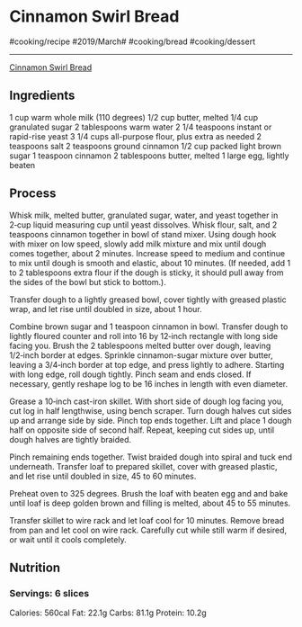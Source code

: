# Cinnamon Swirl Bread
#cooking/recipe #2019/March# #cooking/bread #cooking/dessert
- - - -
[Cinnamon Swirl Bread](http://www.5boysbaker.com/cinnamon-swirl-bread/)

## Ingredients
1 cup warm whole milk (110 degrees)
1/2 cup butter, melted
1/4 cup granulated sugar
2 tablespoons warm water
2 1/4 teaspoons instant or rapid-rise yeast
3 1/4 cups all-purpose flour, plus extra as needed
2 teaspoons salt
2 teaspoons ground cinnamon
1/2 cup packed light brown sugar
1 teaspoon cinnamon
2 tablespoons butter, melted
1 large egg, lightly beaten

## Process
Whisk milk, melted butter, granulated sugar, water, and yeast together in 2‑cup liquid measuring cup until yeast dissolves. Whisk flour, salt, and 2 teaspoons cinnamon together in bowl of stand mixer. Using dough hook with mixer on low speed, slowly add milk mixture and mix until dough comes together, about 2 minutes. Increase speed to medium and continue to mix until dough is smooth and elastic, about 10 minutes. (If needed, add 1 to 2 tablespoons extra flour if the dough is sticky, it should pull away from the sides of the bowl but stick to bottom.).

Transfer dough to a lightly greased bowl, cover tightly with greased plastic wrap, and let rise until doubled in size, about 1 hour.

Combine brown sugar and 1 teaspoon cinnamon in bowl. Transfer dough to lightly floured counter and roll into 16 by 12‑inch rectangle with long side facing you. Brush the 2 tablespoons melted butter over dough, leaving 1/2‑inch border at edges. Sprinkle cinnamon-sugar mixture over butter, leaving a 3/4‑inch border at top edge, and press lightly to adhere. Starting with long edge, roll dough tightly. Pinch seam and ends closed. If necessary, gently reshape log to be 16 inches in length with even diameter.

Grease a 10‑inch cast-iron skillet. With short side of dough log facing you, cut log in half lengthwise, using bench scraper. Turn dough halves cut sides up and arrange side by side. Pinch top ends together. Lift and place 1 dough half on opposite side of second half. Repeat, keeping cut sides up, until dough halves are tightly braided.

Pinch remaining ends together. Twist braided dough into spiral and tuck end underneath. Transfer loaf to prepared skillet, cover with greased plastic, and let rise until doubled in size, 45 to 60 minutes.

Preheat oven to 325 degrees. Brush the loaf with beaten egg and and bake until loaf is deep golden brown and filling is melted, about 45 to 55 minutes.

Transfer skillet to wire rack and let loaf cool for 10 minutes. Remove bread from pan and let cool on wire rack. Carefully cut while still warm if desired, or wait until it cools completely.

## Nutrition
### Servings: 6 slices
Calories: 560cal
Fat: 22.1g
Carbs: 81.1g
Protein: 10.2g

